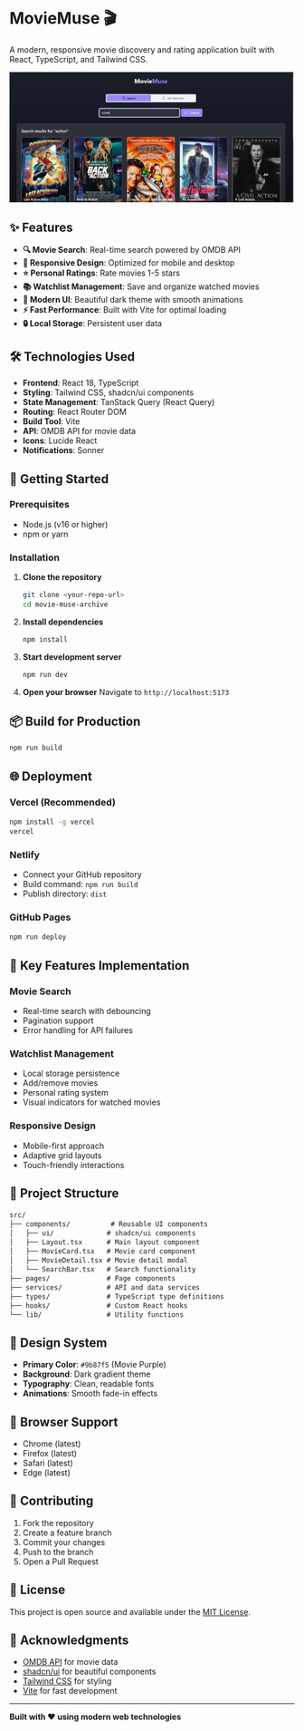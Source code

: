 # MovieMuse 🎬

A modern, responsive movie discovery and rating application built with React, TypeScript, and Tailwind CSS.

![MovieMuse Screenshot](/public/movieratingapp.png)

## ✨ Features

- **🔍 Movie Search**: Real-time search powered by OMDB API
- **📱 Responsive Design**: Optimized for mobile and desktop
- **⭐ Personal Ratings**: Rate movies 1-5 stars
- **📚 Watchlist Management**: Save and organize watched movies
- **🎨 Modern UI**: Beautiful dark theme with smooth animations
- **⚡ Fast Performance**: Built with Vite for optimal loading
- **🔒 Local Storage**: Persistent user data

## 🛠️ Technologies Used

- **Frontend**: React 18, TypeScript
- **Styling**: Tailwind CSS, shadcn/ui components
- **State Management**: TanStack Query (React Query)
- **Routing**: React Router DOM
- **Build Tool**: Vite
- **API**: OMDB API for movie data
- **Icons**: Lucide React
- **Notifications**: Sonner

## 🚀 Getting Started

### Prerequisites
- Node.js (v16 or higher)
- npm or yarn

### Installation

1. **Clone the repository**
   ```bash
   git clone <your-repo-url>
   cd movie-muse-archive
   ```

2. **Install dependencies**
   ```bash
   npm install
   ```

3. **Start development server**
   ```bash
   npm run dev
   ```

4. **Open your browser**
   Navigate to `http://localhost:5173`

## 📦 Build for Production

```bash
npm run build
```

## 🌐 Deployment

### Vercel (Recommended)
```bash
npm install -g vercel
vercel
```

### Netlify
- Connect your GitHub repository
- Build command: `npm run build`
- Publish directory: `dist`

### GitHub Pages
```bash
npm run deploy
```

## 🎯 Key Features Implementation

### Movie Search
- Real-time search with debouncing
- Pagination support
- Error handling for API failures

### Watchlist Management
- Local storage persistence
- Add/remove movies
- Personal rating system
- Visual indicators for watched movies

### Responsive Design
- Mobile-first approach
- Adaptive grid layouts
- Touch-friendly interactions

## 🔧 Project Structure

```
src/
├── components/          # Reusable UI components
│   ├── ui/             # shadcn/ui components
│   ├── Layout.tsx      # Main layout component
│   ├── MovieCard.tsx   # Movie card component
│   ├── MovieDetail.tsx # Movie detail modal
│   └── SearchBar.tsx   # Search functionality
├── pages/              # Page components
├── services/           # API and data services
├── types/              # TypeScript type definitions
├── hooks/              # Custom React hooks
└── lib/                # Utility functions
```

## 🎨 Design System

- **Primary Color**: `#9b87f5` (Movie Purple)
- **Background**: Dark gradient theme
- **Typography**: Clean, readable fonts
- **Animations**: Smooth fade-in effects

## 📱 Browser Support

- Chrome (latest)
- Firefox (latest)
- Safari (latest)
- Edge (latest)

## 🤝 Contributing

1. Fork the repository
2. Create a feature branch
3. Commit your changes
4. Push to the branch
5. Open a Pull Request

## 📄 License

This project is open source and available under the [MIT License](LICENSE).

## 🙏 Acknowledgments

- [OMDB API](http://www.omdbapi.com/) for movie data
- [shadcn/ui](https://ui.shadcn.com/) for beautiful components
- [Tailwind CSS](https://tailwindcss.com/) for styling
- [Vite](https://vitejs.dev/) for fast development

---

**Built with ❤️ using modern web technologies**
